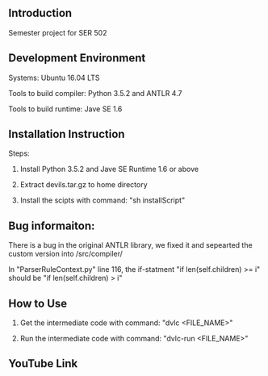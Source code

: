 ## Introduction
Semester project for SER 502

## Development Environment
Systems: Ubuntu 16.04 LTS

Tools to build compiler: Python 3.5.2 and ANTLR 4.7

Tools to build runtime: Jave SE 1.6

## Installation Instruction
Steps:

1. Install Python 3.5.2 and Jave SE Runtime 1.6 or above

2. Extract devils.tar.gz to home directory

3. Install the scipts with command: "sh installScript"

## Bug informaiton:
There is a bug in the original ANTLR library, we fixed it and sepearted the custom version into /src/compiler/

In "ParserRuleContext.py" line 116, the if-statment "if len(self.children) >= i" should be "if len(self.children) > i" 

## How to Use
1. Get the intermediate code with command: "dvlc <FILE_NAME>"

2. Run the intermediate code with command: "dvlc-run <FILE_NAME>"

## YouTube Link
